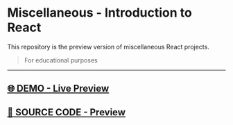 # Miscellaneous - Introduction to React
This repository is the preview version of  miscellaneous  React projects.
> For educational purposes
<hr>

## [🌐 DEMO - Live Preview](https://marvel-eb.github.io/IntroMix_React_Preview/)

## [📁 SOURCE CODE - Preview](https://github.com/marvel-eb/WebDevelopment_TechGrounds/tree/master/Week_10-16__ReactJS/IntroMix_React_Preview)

